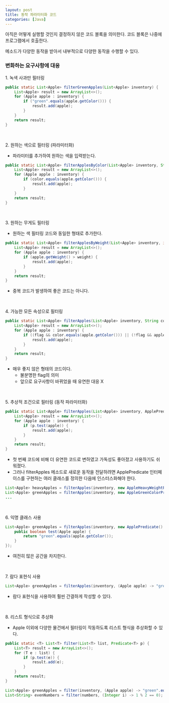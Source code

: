 ```yaml
---
layout: post
title: 동작 파라미터화 코드
categories: [Java] 
---
```


아직은 어떻게 실행할 것인지 결정하지 않은 코드 블록을 의미한다.
코드 블록은 나중에 프로그램에서 호출한다. 

메소드가 다양한 동작을 받아서 내부적으로 다양한 동작을 수행할 수 있다.

### 변화하는 요구사항에 대응

1\. 녹색 사과만 필터링

```java
public static List<Apple> filterGreenApples(List<Apple> inventory) {
    List<Apple> result = new ArrayList<>();
    for (Apple apple : inventory) {
        if ("green".equals(apple.getColor())) {
            result.add(apple);
        }
    }
    return result;
}
```

<br>

2\. 원하는 색으로 필터링 (파라미터화)

- 파라미터를 추가하여 원하는 색을 입력받는다.

```java
public static List<Apple> filterApplesByColor(List<Apple> inventory, String color) {
    List<Apple> result = new ArrayList<>();
    for (Apple apple : inventory) {
        if (color.equals(apple.getColor())) {
            result.add(apple);
        }
    }
    return result;
}
```

<br>

3\. 원하는 무게도 필터링

- 원하는 색 필터링 코드와 동일한 형태로 추가한다.

```java
public static List<Apple> filterApplesByWeight(List<Apple> inventory, int weight) {
    List<Apple> result = new ArrayList<>();
    for (Apple apple : inventory) {
        if (apple.getWeight() > weight) {
            result.add(apple);
        }
    }
    return result;
}
```
- 중복 코드가 발생하여 좋은 코드는 아니다.

<br>

4\. 가능한 모든 속성으로 필터링

```java
public static List<Apple> filterApples(List<Apple> inventory, String color, int weight, boolean flag) {
    List<Apple> result = new ArrayList<>();
    for (Apple apple : inventory) {
        if ((flag && color.equals(apple.getColor())) || (!flag && apple.getWeight() > weight)) {
            result.add(apple);
        }
    }
    return result;
}
```

- 매우 좋지 않은 형태의 코드이다.
	- 불분명한 flag의 의미
	- 앞으로 요구사항이 바뀌었을 때 유연한 대응 X

<br>

5\. 추상적 조건으로 필터링 (동작 파라미터화)

```java
public static List<Apple> filterApples(List<Apple> inventory, ApplePredicate p) {
    List<Apple> result = new ArrayList<>();
    for (Apple apple : inventory) {
        if (p.test(apple)) {
            result.add(apple);
        }
    }
    return result;
}
```

- 첫 번째 코드에 비해 더 유연한 코드로 변하였고 가독성도 좋아졌고 사용하기도 쉬워졌다.
- 그러나 filterApples 메소드로 새로운 동작을 전달하려면 ApplePredicate 인터페이스를 구현하는 여러 클래스를 정의한 다음에 인스터스화해야 한다.


```java
List<Apple> heavyApples = filterApples(inventory, new AppleHeavyWeightPredicate());
List<Apple> greenApples = filterApples(inventory, new AppleGreenColorPredicate());
...
```

<br>

6\. 익명 클래스 사용

```java
List<Apple> greenApples = filterApples(inventory, new ApplePredicate() {
	public boolean test(Apple apple) {
		return "green".equals(apple.getColor());
	}
});
```

- 여전히 많은 공간을 차지한다.

<br>

7\. 람다 표현식 사용

```java
List<Apple> greenApples = filterApples(inventory, (Apple apple) -> "green".equals(apple.getColor());
```

- 람다 표현식을 사용하여 훨씬 간결하게 작성할 수 있다.

<br>

8\. 리스트 형식으로 추상화

- Apple 이외에 다양한 물건에서 필터링이 작동하도록 리스트 형식을 추상화할 수 있다.
	
```java
public static <T> List<T> filter(List<T> list, Predicate<T> p) {
    List<T> result = new ArrayList<>();
    for (T e : list) {
        if (p.test(e)) {
            result.add(e);
        }
    }
    return result;
}
	
List<Apple> greenApples = filter(inventory, (Apple apple) -> "green".equals(apple.getColor());
List<String> evenNumbers = filter(numbers, (Integer i) -> 1 % 2 == 0);
```	